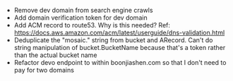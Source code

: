 * Remove dev domain from search engine crawls
* Add domain verification token for dev domain
* Add ACM record to route53. Why is this needed? Ref: https://docs.aws.amazon.com/acm/latest/userguide/dns-validation.html
* Deduplicate the "mosaic." string from bucket and ARecord. Can't do string manipulation of bucket.BucketName because that's a token rather than the actual bucket name
* Refactor devo endpoint to within boonjiashen.com so that I don't need to pay for two domains
